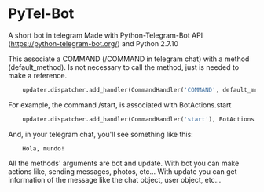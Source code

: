 # PyTel-Bot
A short bot in telegram
Made with Python-Telegram-Bot API (https://python-telegram-bot.org/) and Python 2.7.10

This associate a COMMAND (/COMMAND in telegram chat) with a method (default_method). Is not necessary to
call the method, just is needed to make a reference.
```python
    updater.dispatcher.add_handler(CommandHandler('COMMAND', default_method)
```
For example, the command /start, is associated with BotActions.start
```python
    updater.dispatcher.add_handler(CommandHandler('start'), BotActions.start)
```
And, in your telegram chat, you'll see something like this:

```shell
    Hola, mundo!
```

All the methods' arguments are bot and update. With bot you can make actions like, sending messages, photos, etc...
With update you can get information of the message like the chat object, user object, etc... 
